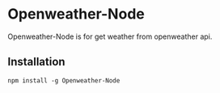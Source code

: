 # Openweather-Node

Openweather-Node is for get weather from openweather api.

## Installation

```
npm install -g Openweather-Node